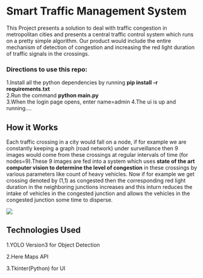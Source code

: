# Smart Traffic Management System
This Project presents a solution to deal with traffic congestion in metropolitan cities and presents a central traffic control system which runs on a pretty simple algorithm.
Our product would include the entire mechanism of detection of congestion and increasing the red light duration of traffic signals in the crossings.
### Directions to use this repo:
   1.Install all the python dependencies by running **pip install -r requirements.txt**\
   2.Run the command **python main.py**\
   3.When the login page opens, enter name=admin
   4.The ui is up and running....
## How it Works
Each traffic crossing in a city would fall on a node, if for example we are constantly keeping a  graph (road network) under surveillance then 9 images would come from these crossings at regular intervals of time (for nodes=9).These 9 images are fed into a system which uses **state of the art computer vision to determine the level of congestion** in these crossings by various parameters like count of heavy vehicles. Now if for example we get crossing denoted by (1,1) as congested then the corresponding red light duration in the neighboring junctions increases and this inturn reduces the intake of vehicles in the congested junction and allows the vehicles in the congested junction some time to disperse.


   ![](read.PNG)



## Technologies Used

1.YOLO Version3 for Object Detection

2.Here Maps API

3.Tkinter(Python) for UI

